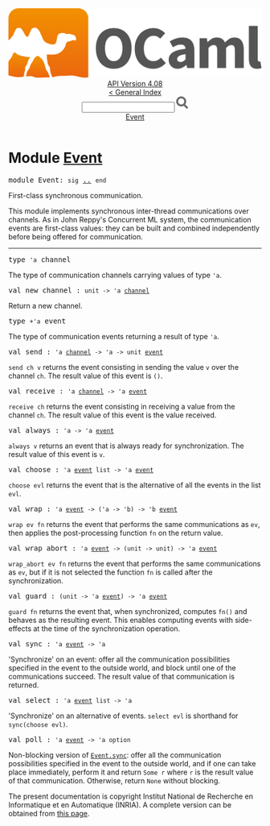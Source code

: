 <!-- ((! set title API !)) ((! set documentation !)) ((! set api !)) ((! set nobreadcrumb !)) -->
<div class="api"><header><nav class="toc brand"><a class="brand" href="https://ocaml.org/"><img src="colour-logo-gray.svg" class="svg" alt="OCaml"></a></nav><nav class="toc"><div class="toc_version"><a href="/docs" id="version-select">API Version 4.08</a></div><a href="index.html">&lt; General Index</a><div class="api_search"><input type="text" name="apisearch" id="api_search" oninput="mySearch(false);" onkeypress="this.oninput();" onclick="this.oninput();" onpaste="this.oninput();">
<img src="search_icon.svg" alt="Search" class="svg" onclick="mySearch(false)"></div>
<div id="search_results"></div><div class="toc_title"><a href="#top">Event</a></div><ul></ul></nav></header>

<h1>Module <a href="type_Event.html">Event</a></h1>

<pre><span id="MODULEEvent"><span class="keyword">module</span> Event</span>: <code class="code"><span class="keyword">sig</span></code> <a href="Event.html">..</a> <code class="code"><span class="keyword">end</span></code></pre><div class="info module top">
<div class="info-desc">
<p>First-class synchronous communication.</p>

<p>This module implements synchronous inter-thread communications over
   channels. As in John Reppy's Concurrent ML system, the communication
   events are first-class values: they can be built and combined
   independently before being offered for communication.</p>
</div>
</div>
<hr width="100%">

<pre><span id="TYPEchannel"><span class="keyword">type</span> <code class="type">'a</code> channel</span> </pre>
<div class="info ">
<div class="info-desc">
<p>The type of communication channels carrying values of type <code class="code"><span class="keywordsign">'</span>a</code>.</p>
</div>
</div>


<pre><span id="VALnew_channel"><span class="keyword">val</span> new_channel</span> : <code class="type">unit -&gt; 'a <a href="Event.html#TYPEchannel">channel</a></code></pre><div class="info ">
<div class="info-desc">
<p>Return a new channel.</p>
</div>
</div>

<pre><span id="TYPEevent"><span class="keyword">type</span> <code class="type">+'a</code> event</span> </pre>
<div class="info ">
<div class="info-desc">
<p>The type of communication events returning a result of type <code class="code"><span class="keywordsign">'</span>a</code>.</p>
</div>
</div>


<pre><span id="VALsend"><span class="keyword">val</span> send</span> : <code class="type">'a <a href="Event.html#TYPEchannel">channel</a> -&gt; 'a -&gt; unit <a href="Event.html#TYPEevent">event</a></code></pre><div class="info ">
<div class="info-desc">
<p><code class="code">send&nbsp;ch&nbsp;v</code> returns the event consisting in sending the value <code class="code">v</code>
   over the channel <code class="code">ch</code>. The result value of this event is <code class="code">()</code>.</p>
</div>
</div>

<pre><span id="VALreceive"><span class="keyword">val</span> receive</span> : <code class="type">'a <a href="Event.html#TYPEchannel">channel</a> -&gt; 'a <a href="Event.html#TYPEevent">event</a></code></pre><div class="info ">
<div class="info-desc">
<p><code class="code">receive&nbsp;ch</code> returns the event consisting in receiving a value
   from the channel <code class="code">ch</code>. The result value of this event is the
   value received.</p>
</div>
</div>

<pre><span id="VALalways"><span class="keyword">val</span> always</span> : <code class="type">'a -&gt; 'a <a href="Event.html#TYPEevent">event</a></code></pre><div class="info ">
<div class="info-desc">
<p><code class="code">always&nbsp;v</code> returns an event that is always ready for
   synchronization.  The result value of this event is <code class="code">v</code>.</p>
</div>
</div>

<pre><span id="VALchoose"><span class="keyword">val</span> choose</span> : <code class="type">'a <a href="Event.html#TYPEevent">event</a> list -&gt; 'a <a href="Event.html#TYPEevent">event</a></code></pre><div class="info ">
<div class="info-desc">
<p><code class="code">choose&nbsp;evl</code> returns the event that is the alternative of
   all the events in the list <code class="code">evl</code>.</p>
</div>
</div>

<pre><span id="VALwrap"><span class="keyword">val</span> wrap</span> : <code class="type">'a <a href="Event.html#TYPEevent">event</a> -&gt; ('a -&gt; 'b) -&gt; 'b <a href="Event.html#TYPEevent">event</a></code></pre><div class="info ">
<div class="info-desc">
<p><code class="code">wrap&nbsp;ev&nbsp;fn</code> returns the event that performs the same communications
   as <code class="code">ev</code>, then applies the post-processing function <code class="code">fn</code>
   on the return value.</p>
</div>
</div>

<pre><span id="VALwrap_abort"><span class="keyword">val</span> wrap_abort</span> : <code class="type">'a <a href="Event.html#TYPEevent">event</a> -&gt; (unit -&gt; unit) -&gt; 'a <a href="Event.html#TYPEevent">event</a></code></pre><div class="info ">
<div class="info-desc">
<p><code class="code">wrap_abort&nbsp;ev&nbsp;fn</code> returns the event that performs
   the same communications as <code class="code">ev</code>, but if it is not selected
   the function <code class="code">fn</code> is called after the synchronization.</p>
</div>
</div>

<pre><span id="VALguard"><span class="keyword">val</span> guard</span> : <code class="type">(unit -&gt; 'a <a href="Event.html#TYPEevent">event</a>) -&gt; 'a <a href="Event.html#TYPEevent">event</a></code></pre><div class="info ">
<div class="info-desc">
<p><code class="code">guard&nbsp;fn</code> returns the event that, when synchronized, computes
   <code class="code">fn()</code> and behaves as the resulting event. This enables
   computing events with side-effects at the time of the synchronization
   operation.</p>
</div>
</div>

<pre><span id="VALsync"><span class="keyword">val</span> sync</span> : <code class="type">'a <a href="Event.html#TYPEevent">event</a> -&gt; 'a</code></pre><div class="info ">
<div class="info-desc">
<p>'Synchronize' on an event: offer all the communication
   possibilities specified in the event to the outside world,
   and block until one of the communications succeed. The result
   value of that communication is returned.</p>
</div>
</div>

<pre><span id="VALselect"><span class="keyword">val</span> select</span> : <code class="type">'a <a href="Event.html#TYPEevent">event</a> list -&gt; 'a</code></pre><div class="info ">
<div class="info-desc">
<p>'Synchronize' on an alternative of events.
   <code class="code">select&nbsp;evl</code> is shorthand for <code class="code">sync(choose&nbsp;evl)</code>.</p>
</div>
</div>

<pre><span id="VALpoll"><span class="keyword">val</span> poll</span> : <code class="type">'a <a href="Event.html#TYPEevent">event</a> -&gt; 'a option</code></pre><div class="info ">
<div class="info-desc">
<p>Non-blocking version of <a href="Event.html#VALsync"><code class="code"><span class="constructor">Event</span>.sync</code></a>: offer all the communication
   possibilities specified in the event to the outside world,
   and if one can take place immediately, perform it and return
   <code class="code"><span class="constructor">Some</span>&nbsp;r</code> where <code class="code">r</code> is the result value of that communication.
   Otherwise, return <code class="code"><span class="constructor">None</span></code> without blocking.</p>
</div>
</div>

<div class="copyright">The present documentation is copyright Institut National de Recherche en Informatique et en Automatique (INRIA). A complete version can be obtained from <a href="http://caml.inria.fr/pub/docs/manual-ocaml/">this page</a>.</div></div>